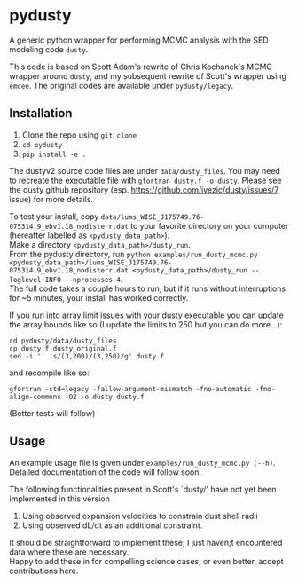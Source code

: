 # pydusty
A generic python wrapper for performing MCMC analysis with the SED modeling code `dusty`.

This code is based on Scott Adam's rewrite of Chris Kochanek's MCMC wrapper around `dusty`, and my subsequent rewrite of Scott's wrapper using `emcee`. The original codes are available under `pydusty/legacy`.

## Installation
1. Clone the repo using `git clone`
2. `cd pydusty`
3. `pip install -e .`

The dustyv2 source code files are under `data/dusty_files`. You may need to recreate the executable file with `gfortran dusty.f -o dusty`. Please see the dusty github repository (esp. https://github.com/ivezic/dusty/issues/7 issue) for more details.

To test your install, copy `data/lums_WISE_J175749.76-075314.9_ebv1.18_nodisterr.dat` to your favorite directory on your computer (hereafter labelled as `<pydusty_data_path>`).<br>
Make a directory `<pydusty_data_path>/dusty_run`. <br>
From the pydusty directory, run `python examples/run_dusty_mcmc.py <pydusty_data_path>/lums_WISE_J175749.76-075314.9_ebv1.18_nodisterr.dat <pydusty_data_path>/dusty_run --loglevel INFO --nprocesses 4`. <br>
The full code takes a couple hours to run, but if it runs without interruptions for ~5 minutes, your install has worked correctly.

If you run into array limit issues with your dusty executable you can update the array bounds like so (I update the limits to 250 but you can do more...):
```
cd pydusty/data/dusty_files
cp dusty.f dusty_original.f
sed -i '' 's/(3,200)/(3,250)/g' dusty.f
```
and recompile like so:
```
gfortran -std=legacy -fallow-argument-mismatch -fno-automatic -fno-align-commons -O2 -o dusty dusty.f
```

(Better tests will follow)

## Usage
An example usage file is given under `examples/run_dusty_mcmc.py (--h)`. Detailed documentation of the code will follow soon.

The following functionalities present in Scott's `dusty/' have not yet been implemented in this version
1. Using observed expansion velocities to constrain dust shell radii
2. Using observed dL/dt as an additional constraint.

It should be straightforward to implement these, I just haven;t encountered data where these are necessary. <br>
Happy to add these in for compelling science cases, or even better, accept contributions here.

